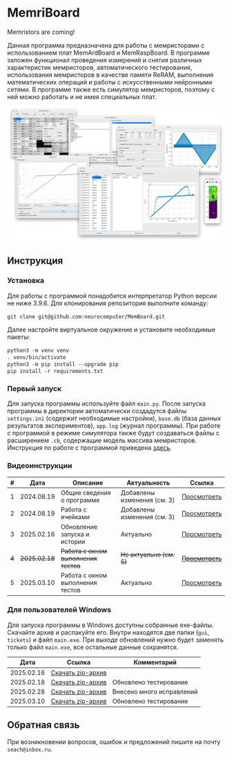 # MemriBoard
Memristors are coming!

Данная программа предназначена для работы с мемристорами с использованием плат MemArdBoard и MemRaspBoard. В программе заложен функционал проведения измерений и снятия различных характеристик мемристоров, автоматического тестирования, использования мемристоров в качестве памяти ReRAM, выполнения математических операций и работы с искусственными нейронными сетями. В программе также есть симулятор мемристоров, поэтому с ней можно работать и не имея специальных плат.

![Общий вид программы](docs/assets/general.png)

## Инструкция

### Установка

Для работы с программой понадобится интерпретатор Python версии не ниже 3.9.6. Для клонирования репозитория выполните команду:

```
git clone git@github.com:neurocomputer/MemBoard.git
```

Далее настройте виртуальное окружение и установите необходимые пакеты:

```
python3 -m venv venv
. venv/bin/activate
python3 -m pip install --upgrade pip
pip install -r requirements.txt
```

### Первый запуск

Для запуска программы используйте файл `main.py`. После запуска программы в директории автоматически создадутся файлы `settings.ini` (содержит необходимые настройки), `base.db` (база данных результатов экспериментов), `app.log` (журнал программы). При работе с программой в режиме симулятора также будут создаваться файлы с расширением `.cb`, содержащие модель массива мемристоров. Инструкция по работе с программой приведена [здесь](https://github.com/neurocomputer/MemBoard/blob/main/docs/README.md).

### Видеоинструкции
|#|Дата|Описание|Актуальность|Ссылка|
|-|-|-|-|-|
|1|2024.08.19|Общие сведения о программе|Добавлены изменения (см. 3)|[Просмотреть](https://disk.yandex.ru/d/6aityAsjwKoaAQ)|
|2|2024.08.19|Работа с ячейками|Добавлены изменения (см. 3)|[Просмотреть](https://disk.yandex.ru/d/7sABZ-Q9LflIOw)|
|3|2025.02.16|Обновление запуска и истории|Актуально|[Просмотреть](https://disk.yandex.ru/d/A8vl9FCXTl6TPA)|
|~~4~~|~~2025.02.18~~|~~Работа с окном выполнения тестов~~|~~Не актуально (см. 5)~~|[~~Просмотреть~~](https://disk.yandex.ru/d/ZuqAzYHxvj1iMg)|
|5|2025.03.10|Работа с окном выполнения тестов|Актуально|[Просмотреть](https://disk.yandex.ru/d/apkuO8ldtKsBqQ)|

### Для пользователей Windows
Для запуска программы в Windows доступны собранные exe-файлы. Скачайте архив и распакуйте его. Внутри находятся две папки (`gui`, `tickets`) и файл `main.exe`. При выходе обновлений нужно будет заменять только файл `main.exe`, все остальные данные сохранятся.

|Дата|Ссылка|Комментарий|
|-|-|-|
|2025.02.16|[Скачать zip-архив](https://disk.yandex.ru/d/mRvaQKJZvJ8cKg)||
|2025.02.18|[Скачать zip-архив](https://disk.yandex.ru/d/sDn3gHRMWB_Ngw)|Обновлено тестирование|
|2025.02.28|[Скачать zip-архив](https://disk.yandex.ru/d/0tTmugFL6xE7eQ)|Внесено много исправлений|
|2025.03.10|[Скачать zip-архив](https://disk.yandex.ru/d/xJ0hcCIJJtwVqg)|Обновлено тестирование|

## Обратная связь
При возникновении вопросов, ошибок и предложений пишите на почту `seach@inbox.ru`.
